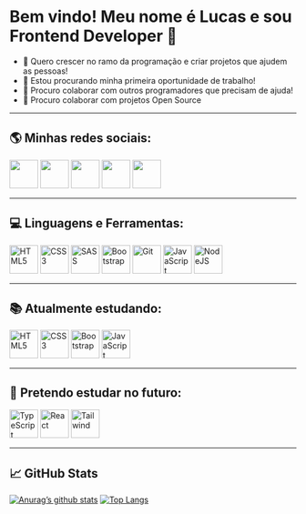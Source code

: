 <h1>Bem vindo! Meu nome é Lucas e sou Frontend Developer 👋</h1>
<ul>
  <li>🌱 Quero crescer no ramo da programação e criar projetos que ajudem as pessoas!</li>
  <li>👷 Estou procurando minha primeira oportunidade de trabalho!</li>
  <li>👯 Procuro colaborar com outros programadores que precisam de ajuda!</li>
  <li>🔨 Procuro colaborar com projetos Open Source</li>
</ul>

<hr>

<h2>🌎 Minhas redes sociais:</h2>
<div>
  <a href='https://www.linkedin.com/in/lucas-barbosa-b49953231/' target='_blank'><img width='50' height='50' src='https://cdn-icons-png.flaticon.com/512/3536/3536505.png'></a> <!-- Linkedin -->
  <a href='https://github.com/lucas1337dev' target='_blank'><img width='50' height='50' src='https://cdn-icons-png.flaticon.com/512/3291/3291667.png'></a> <!-- GitHub -->
  <a href='#' target='_blank'><img width='50' height='50' src='https://cdn-icons-png.flaticon.com/512/3536/3536424.png'></a> <!-- Twitter -->
  <a href='#' target='_blank'><img width='50' height='50' src='https://cdn-icons-png.flaticon.com/512/2111/2111463.png'></a> <!-- Instagram -->
  <a href='#' target='_blank'><img width='50' height='50' src='https://cdn-icons-png.flaticon.com/512/124/124015.png'></a> <!-- Youtube -->
</div>

<hr>

<h2>💻 Linguagens e Ferramentas:</h2>
<div>
  <img width='50' height='50' src='https://cdn-icons-png.flaticon.com/512/5968/5968267.png' alt='HTML5'>
  <img width='50' height='50' src='https://cdn-icons-png.flaticon.com/512/5968/5968242.png' alt='CSS3'>
  <img width='50' height='50' src='https://sass-lang.com/assets/img/logos/logo-b6e1ef6e.svg' alt='SASS'>
  <img width='50' height='50' src='https://cdn-icons-png.flaticon.com/512/5968/5968672.png' alt='Bootstrap'>
  <img width='50' height='50' src='https://git-scm.com/images/logos/downloads/Git-Icon-1788C.png' alt='Git'>
  <img width='50' height='50' src='https://cdn-icons-png.flaticon.com/512/5968/5968292.png' alt='JavaScript'>
  <img width='50' height='50' src='https://cdn-icons-png.flaticon.com/512/5968/5968322.png' alt='NodeJS'>
</div>

<hr>

<h2>📚 Atualmente estudando:</h2>
<div>
  <img width='50' height='50' src='https://cdn-icons-png.flaticon.com/512/5968/5968267.png' alt='HTML5'>
  <img width='50' height='50' src='https://cdn-icons-png.flaticon.com/512/5968/5968242.png' alt='CSS3'>
  <img width='50' height='50' src='https://cdn-icons-png.flaticon.com/512/5968/5968672.png' alt='Bootstrap'>
  <img width='50' height='50' src='https://cdn-icons-png.flaticon.com/512/5968/5968292.png' alt='JavaScript'>
</div>

<hr>

<h2>🎒 Pretendo estudar no futuro:</h2>
<div>
  <img width='50' height='50' src='https://cdn-icons-png.flaticon.com/512/5968/5968381.png' alt='TypeScript'>
  <img width='50' height='50' src='https://cdn-icons-png.flaticon.com/512/1126/1126012.png' alt='React'>
  <img width='50' height='50' src='https://cdn.icon-icons.com/icons2/2107/PNG/512/file_type_tailwind_icon_130128.png' alt='Tailwind'>
</div>

<hr>

<h2>📈 GitHub Stats</h2>

[![Anurag’s github stats](https://github-readme-stats.vercel.app/api?username=lucas1337dev&theme=dracula)](https://github.com/lucas1337dev)
[![Top Langs](https://github-readme-stats.vercel.app/api/top-langs/?username=lucas1337dev&theme=dracula&layout=compact)](https://github.com/lucas1337dev)

